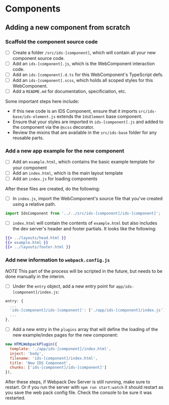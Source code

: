 # Components

## Adding a new component from scratch

### Scaffold the component source code

- [ ] Create a folder `/src/ids-[component]`, which will contain all your new component source code.
- [ ] Add an `ids-[component].js`, which is the WebComponent interaction code.
- [ ] Add an `ids-[component].d.ts` for this WebComponent's TypeScript defs.
- [ ] Add an `ids-[component].scss`, which holds all scoped styles for this WebComponent.
- [ ] Add a `README.md` for documentation, specificiation, etc.

Some important steps here include:

- If this new code is an IDS Component, ensure that it imports `src/ids-base/ids-element.js` extends the `IdsElement` base component.
- Ensure that your styles are imported in `ids-[component].js` and added to the component via the `@scss` decorator.
- Review the mixins that are available in the `src/ids-base` folder for any reusable parts.

### Add a new app example for the new component

- [ ] Add an `example.html`, which contains the basic example template for your component
- [ ] Add an `index.html`, which is the main layout template
- [ ] Add an `index.js` for loading components

After these files are created, do the following:

- [ ] In `index.js`, import the WebComponent's source file that you've created using a relative path.

```js
import IdsComponent from '../../src/ids-[component]/ids-[component]';
```

- [ ] `index.html` will contain the contents of `example.html` but also includes the dev server's header and footer partials.  It looks like the following:

```handlebars
{{> ../layouts/head.html }}
{{> example.html }}
{{> ../layouts/footer.html }}
```

### Add new information to `webpack.config.js`

*NOTE* This part of the process will be scripted in the future, but needs to be done manually in the interim.

- [ ] Under the `entry` object, add a new entry point for `app/ids-[component]/index.js`:

```js
entry: {
  ...
  'ids-[component]/ids-[component]': ['./app/ids-[component]/index.js'],
  ...
},
```

- [ ] Add a new entry in the `plugins` array that will define the loading of the new example/index pages for the new component:

```js
new HTMLWebpackPlugin({
  template: './app/ids-[component]/index.html',
  inject: 'body',
  filename: 'ids-[component]/index.html',
  title: 'New IDS Component',
  chunks: ['ids-[component]/ids-[component]']
}),
```

After these steps, if Webpack Dev Server is still running, make sure to restart. Or if you run the server with `npm run start:watch` it should restart as you save the web pack config file. Check the console to be sure it was restarted.
